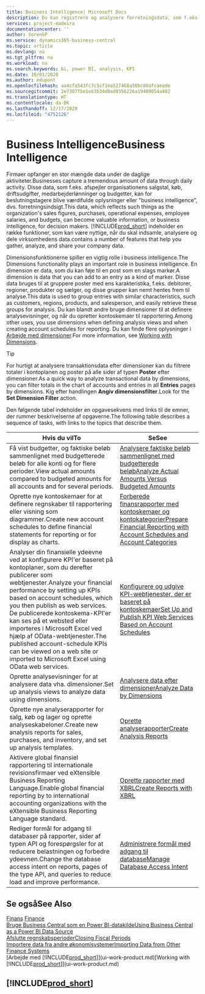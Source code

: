 ```yaml
---
title: Business Intelligence| Microsoft Docs
description: Du kan registrere og analysere forretningsdata, som f.eks. salgstal, køb, driftsudgifter, medarbejderlønninger og budgetter, som kan være værdifulde oplysninger for business intelligence eller beslutningstagere.
services: project-madeira
documentationcenter: ''
author: SorenGP
ms.service: dynamics365-business-central
ms.topic: article
ms.devlang: na
ms.tgt_pltfrm: na
ms.workload: na
ms.search.keywords: bi, power BI, analysis, KPI
ms.date: 10/01/2020
ms.author: edupont
ms.openlocfilehash: aa4cfa543fc7c5cf1ea527468a50bc80afcaeade
ms.sourcegitcommit: 2e7307fbe1eb3b34d0ad9356226a19409054a402
ms.translationtype: HT
ms.contentlocale: da-DK
ms.lasthandoff: 12/17/2020
ms.locfileid: "4752126"
---
```

# <a name="business-intelligence"></a><span data-ttu-id="ad92c-103">Business Intelligence</span><span class="sxs-lookup"><span data-stu-id="ad92c-103">Business Intelligence</span></span>
<span data-ttu-id="ad92c-104">Firmaer opfanger en stor mængde data under de daglige aktiviteter.</span><span class="sxs-lookup"><span data-stu-id="ad92c-104">Businesses capture a tremendous amount of data through daily activity.</span></span> <span data-ttu-id="ad92c-105">Disse data, som f.eks. afspejler organisationens salgstal, køb, driftsudgifter, medarbejderlønninger og budgetter, kan for beslutningstagere blive værdifulde oplysninger eller "business intelligence", dvs. forretningsindsigt.</span><span class="sxs-lookup"><span data-stu-id="ad92c-105">This data, which reflects such things as the organization's sales figures, purchases, operational expenses, employee salaries, and budgets, can become valuable information, or business intelligence, for decision makers.</span></span> [!INCLUDE[prod_short](includes/prod_short.md)] <span data-ttu-id="ad92c-106">indeholder en række funktioner, som kan være nyttige, når du skal indsamle, analysere og dele virksomhedens data.</span><span class="sxs-lookup"><span data-stu-id="ad92c-106">contains a number of features that help you gather, analyze, and share your company data.</span></span>

<span data-ttu-id="ad92c-107">Dimensionsfunktionerne spiller en vigtig rolle i business intelligence.</span><span class="sxs-lookup"><span data-stu-id="ad92c-107">The Dimensions functionality plays an important role in business intelligence.</span></span> <span data-ttu-id="ad92c-108">En dimension er data, som du kan føje til en post som en slags markør.</span><span class="sxs-lookup"><span data-stu-id="ad92c-108">A dimension is data that you can add to an entry as a kind of marker.</span></span> <span data-ttu-id="ad92c-109">Disse data bruges til at gruppere poster med ens karakteristika, f.eks. debitorer, regioner, produkter og sælger, og disse grupper kan nemt hentes frem til analyse.</span><span class="sxs-lookup"><span data-stu-id="ad92c-109">This data is used to group entries with similar characteristics, such as customers, regions, products, and salesperson, and easily retrieve these groups for analysis.</span></span> <span data-ttu-id="ad92c-110">Du kan blandt andre bruge dimensioner til at definere analysevisninger, og når du opretter kontoskemaer til rapportering.</span><span class="sxs-lookup"><span data-stu-id="ad92c-110">Among other uses, you use dimensions  when defining analysis views and when creating account schedules for reporting.</span></span> <span data-ttu-id="ad92c-111">Du kan finde flere oplysninger i [Arbejde med dimensioner](finance-dimensions.md).</span><span class="sxs-lookup"><span data-stu-id="ad92c-111">For more information, see [Working with Dimensions](finance-dimensions.md).</span></span>

> [!TIP]
> <span data-ttu-id="ad92c-112">For hurtigt at analysere transaktionsdata efter dimensioner kan du filtrere totaler i kontoplanen og poster på alle sider af typen **Poster** efter dimensioner.</span><span class="sxs-lookup"><span data-stu-id="ad92c-112">As a quick way to analyze transactional data by dimensions, you can filter totals in the chart of accounts and entries in all **Entries** pages by dimensions.</span></span> <span data-ttu-id="ad92c-113">Kig efter handlingen **Angiv dimensionsfilter**.</span><span class="sxs-lookup"><span data-stu-id="ad92c-113">Look for the **Set Dimension Filter** action.</span></span>  

<span data-ttu-id="ad92c-114">Den følgende tabel indeholder en opgavesekvens med links til de emner, der rummer beskrivelserne af opgaverne.</span><span class="sxs-lookup"><span data-stu-id="ad92c-114">The following table describes a sequence of tasks, with links to the topics that describe them.</span></span>  

| <span data-ttu-id="ad92c-115">Hvis du vil</span><span class="sxs-lookup"><span data-stu-id="ad92c-115">To</span></span> | <span data-ttu-id="ad92c-116">Se</span><span class="sxs-lookup"><span data-stu-id="ad92c-116">See</span></span> |
| --- | --- |
|<span data-ttu-id="ad92c-117">Få vist budgetter, og faktiske beløb sammenlignet med budgetterede beløb for alle konti og for flere perioder.</span><span class="sxs-lookup"><span data-stu-id="ad92c-117">View actual amounts compared to budgeted amounts for all accounts and for several periods.</span></span>|[<span data-ttu-id="ad92c-118">Analysere faktiske beløb sammenlignet med budgetterede beløb</span><span class="sxs-lookup"><span data-stu-id="ad92c-118">Analyze Actual Amounts Versus Budgeted Amounts</span></span>](bi-how-analyze-actual-versus-budget.md)|
|<span data-ttu-id="ad92c-119">Oprette nye kontoskemaer for at definere regnskaber til rapportering eller visning som diagrammer.</span><span class="sxs-lookup"><span data-stu-id="ad92c-119">Create new account schedules to define financial statements for reporting or for display as charts.</span></span>|[<span data-ttu-id="ad92c-120">Forberede finansrapporter med kontoskemaer og kontokategorier</span><span class="sxs-lookup"><span data-stu-id="ad92c-120">Prepare Financial Reporting with Account Schedules and Account Categories</span></span>](bi-how-work-account-schedule.md)|
|<span data-ttu-id="ad92c-121">Analyser din finansielle ydeevne ved at konfigurere KPI'er baseret på kontoplaner, som du derefter publicerer som webtjenester.</span><span class="sxs-lookup"><span data-stu-id="ad92c-121">Analyze your financial performance by setting up KPIs based on account schedules, which you then publish as web services.</span></span> <span data-ttu-id="ad92c-122">De publicerede kontoskema-KPI'er kan ses på et websted eller importeres i Microsoft Excel ved hjælp af OData-webtjenester.</span><span class="sxs-lookup"><span data-stu-id="ad92c-122">The published account-schedule KPIs can be viewed on a web site or imported to Microsoft Excel using OData web services.</span></span>|[<span data-ttu-id="ad92c-123">Konfigurere og udgive KPI-webtjenester, der er baseret på kontoskemaer</span><span class="sxs-lookup"><span data-stu-id="ad92c-123">Set Up and Publish KPI Web Services Based on Account Schedules</span></span>](bi-how-to-set-up-and-publish-kpi-web-services-based-on-account-schedules.md)|
|<span data-ttu-id="ad92c-124">Oprette analysevisninger for at analysere data vha. dimensioner.</span><span class="sxs-lookup"><span data-stu-id="ad92c-124">Set up analysis views to analyze data using dimensions.</span></span>|[<span data-ttu-id="ad92c-125">Analysere data efter dimensioner</span><span class="sxs-lookup"><span data-stu-id="ad92c-125">Analyze Data by Dimensions</span></span>](bi-how-analyze-data-dimension.md)|
|<span data-ttu-id="ad92c-126">Oprette nye analyserapporter for salg, køb og lager og oprette analyseskabeloner.</span><span class="sxs-lookup"><span data-stu-id="ad92c-126">Create new analysis reports for sales, purchases, and inventory, and set up analysis templates.</span></span>|[<span data-ttu-id="ad92c-127">Oprette analyserapporter</span><span class="sxs-lookup"><span data-stu-id="ad92c-127">Create Analysis Reports</span></span>](bi-how-create-analysis-views-reports.md)|
|<span data-ttu-id="ad92c-128">Aktivere global finansiel rapportering til internationale revisionsfirmaer ved eXtensible Business Reporting Language.</span><span class="sxs-lookup"><span data-stu-id="ad92c-128">Enable global financial reporting by to international accounting organizations with the eXtensible Business Reporting Language standard.</span></span>|[<span data-ttu-id="ad92c-129">Oprette rapporter med XBRL</span><span class="sxs-lookup"><span data-stu-id="ad92c-129">Create Reports with XBRL</span></span>](bi-create-reports-with-xbrl.md)|
|<span data-ttu-id="ad92c-130">Rediger formål for adgang til databaser på rapporter, sider af typen API og forespørgsler for at reducere belastningen og forbedre ydeevnen.</span><span class="sxs-lookup"><span data-stu-id="ad92c-130">Change the database access intent on reports, pages of the type API, and queries to reduce load and improve performance.</span></span>|[<span data-ttu-id="ad92c-131">Administrere formål med adgang til database</span><span class="sxs-lookup"><span data-stu-id="ad92c-131">Manage Database Access Intent</span></span>](admin-data-access-intent.md)|

## <a name="see-also"></a><span data-ttu-id="ad92c-132">Se også</span><span class="sxs-lookup"><span data-stu-id="ad92c-132">See Also</span></span>
<span data-ttu-id="ad92c-133">[Finans](finance.md)  </span><span class="sxs-lookup"><span data-stu-id="ad92c-133">[Finance](finance.md)  </span></span>  
[<span data-ttu-id="ad92c-134">Bruge Business Central som en Power BI-datakilde</span><span class="sxs-lookup"><span data-stu-id="ad92c-134">Using Business Central as a Power BI Data Source</span></span>](across-how-use-financials-data-source-powerbi.md)  
[<span data-ttu-id="ad92c-135">Afslutte regnskabsperioder</span><span class="sxs-lookup"><span data-stu-id="ad92c-135">Closing Fiscal Periods</span></span>](year-close-years-periods.md)  
[<span data-ttu-id="ad92c-136">Importere data fra andre økonomisystemer</span><span class="sxs-lookup"><span data-stu-id="ad92c-136">Importing Data from Other Finance Systems</span></span>](across-import-data-configuration-packages.md)  
<span data-ttu-id="ad92c-137">[Arbejde med [!INCLUDE[prod_short](includes/prod_short.md)]](ui-work-product.md)</span><span class="sxs-lookup"><span data-stu-id="ad92c-137">[Working with [!INCLUDE[prod_short](includes/prod_short.md)]](ui-work-product.md)</span></span>

## [!INCLUDE[prod_short](includes/free_trial_md.md)]  
